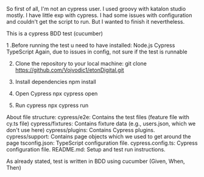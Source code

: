 So first of all, I'm not an cypress user. I used groovy with katalon studio mostly. I have little exp with cypress. I had some issues with configuration and couldn't get the script to run. But I wanted to finish it nevertheless.

This is a cypress BDD test (cucumber)

1 .Before running the test u need to have installed:
    Node.js
    Cypress
    TypeScript
Again, due to issues in config, not sure if the test is runnable

2. Clone the repository to your local machine:
   git clone https://github.com/Vojvodic1/etonDigital.git
3. Install dependencies
     npm install

4. Open Cypress
    npx cypress open

5. Run cypress
   npx cypress run

About file structure:
cypress/e2e: Contains the test files (feature file with cy.ts file)
cypress/fixtures: Contains fixture data (e.g., users.json, which we don't use here)
cypress/plugins: Contains Cypress plugins.
cypress/support: Contains page objects which we used to get around the page
tsconfig.json: TypeScript configuration file.
cypress.config.ts: Cypress configuration file.
README.md: Setup and test run instructions.

As already stated, test is written in BDD using cucumber (Given, When, Then)
